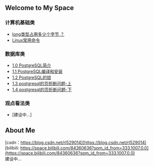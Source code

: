 ## Welcome to My Space

### 计算机基础类

* [long类型占用多少个字节 ？](_posts/2022-02-20-long数据类型的长度.md)
* [Linux常用命令](_posts/2024-01-25-Linux常用命令.md)

### 数据库类

* [1.0 PostgreSQL简介](_posts/2022-12-19-PostgreSQL介绍.md)
* [1.1 PostgreSQL编译和安装](_posts/2022-12-19-PostgreSQL编译和安装.md)
* [1.2 PostgreSQL的锁](_posts/2024-01-11-PostgreSQL的锁.md)
* [1.3 postgresql的页折断问题-上](_posts/2024-01-17-postgresql的full_page_writes-上.md)
* [1.4 postgresql的页折断问题-下](_posts/2024-01-17-postgresql的full_page_writes-下.md)

### 观点看法类

* [建设中...]

## About Me

[csdn：https://blog.csdn.net/rl529014](https://blog.csdn.net/rl529014)  
[bilibili: https://space.bilibili.com/84360636?spm_id_from=333.1007.0.0](https://space.bilibili.com/84360636?spm_id_from=333.1007.0.0)  
建设中...  